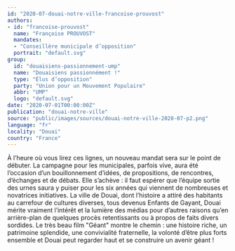 ```yaml
---
id: "2020-07-douai-notre-ville-francoise-prouvost"
authors:
- id: "francoise-prouvost"
  name: "Françoise PROUVOST"
  mandates: 
  - "Conseillère municipale d’opposition"
  portrait: "default.svg"
group:
  id: "douaisiens-passionnement-ump"
  name: "Douaisiens passionnément !"
  type: "Élus d’opposition"
  party: "Union pour un Mouvement Populaire"
  abbr: "UMP"
  logo: "default.svg"
date: "2020-07-01T00:00:00Z"
publication: "douai-notre-ville"
source: "public/images/sources/douai-notre-ville-2020-07-p2.png"
language: "fr"
locality: "Douai"
country: "France"
---
```


À l’heure où vous lirez ces lignes, un nouveau mandat sera sur le point de débuter. La campagne pour les municipales, parfois vive, aura été l’occasion d’un bouillonnement d’idées, de propositions, de rencontres, d’échanges et de débats. Elle s’achève : il faut espérer que l’équipe sortie des urnes saura y puiser pour les six années qui viennent de nombreuses et novatrices initiatives. La ville de Douai, dont l’histoire a attiré des habitants au carrefour de cultures diverses, tous devenus Enfants de Gayant, Douai mérite vraiment l’intérêt et la lumière des médias pour d’autres raisons qu’en arrière-plan de quelques procès retentissants ou à propos de faits divers sordides. Le très beau film "Géant" montre le chemin : une histoire riche, un patrimoine splendide, une convivialité fraternelle, la volonté d’être plus forts ensemble et Douai peut regarder haut et se construire un avenir géant !
